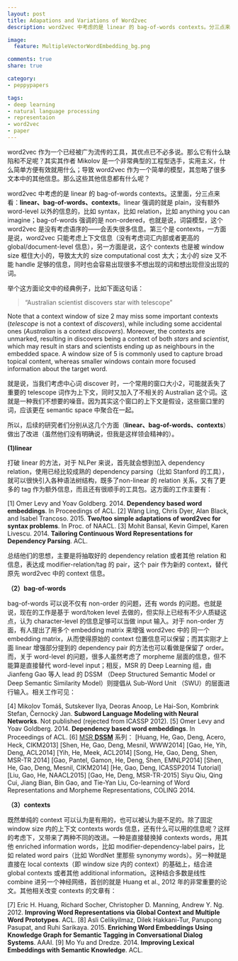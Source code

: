 ```yaml
---
layout: post
title: Adapations and Variations of Word2vec
description: word2vec 中考虑的是 linear 的 bag-of-words contexts。分三点来看：linear、bag-of-words、contexts。linear 强调的就是 plain，没有额外 word-level 以外的信息的，比如 syntax，比如 relation，比如 anything you can imagine；bag-of-words 强调的是 non-ordered，也就是说，词袋模型，这个 word2vec 是没有考虑语序的；第三个是 contexts，一方面是说，word2vec 只能考虑上下文信息（没有考虑词汇内部或者更高的 global/document-level 信息），另一方面是说，这个 contexts 也是被 window size 框住大小的，导致太大的 size computational cost 太大；太小的 size 又不能 handle 足够的信息，同时也会容易出现很多不想出现的词和想出现但没出现的词。

image:
  feature: MultipleVectorWordEmbedding_bg.png

comments: true
share: true

category:
- peppypapers

tags:
- deep learning
- natural language processing
- representaion
- word2vec
- paper
---
```


word2vec 作为一个已经被广为流传的工具，其优点已不必多说。那么它有什么缺陷和不足呢？其实其作者 Mikolov 是一个非常典型的工程型选手，实用主义，什么简单方便有效就用什么；导致 word2vec 作为一个简单的模型，其忽略了很多文本中的其他信息。那么这些其他信息都有什么呢？

word2vec 中考虑的是 linear 的 bag-of-words contexts。这里面，分三点来看：**linear、bag-of-words、contexts**。linear 强调的就是 plain，没有额外 word-level 以外的信息的，比如 syntax，比如 relation，比如 anything you can imagine；bag-of-words 强调的是 non-ordered，也就是说，词袋模型，这个 word2vec 是没有考虑语序的——会丢失很多信息。第三个是 contexts，一方面是说，word2vec 只能考虑上下文信息（没有考虑词汇内部或者更高的 global/document-level 信息），另一方面是说，这个 contexts 也是被 window size 框住大小的，导致太大的 size computational cost 太大；太小的 size 又不能 handle 足够的信息，同时也会容易出现很多不想出现的词和想出现但没出现的词。

举个这方面论文中的经典例子，比如下面这句话：

> “Australian scientist discovers star with telescope”  

Note that a context window of size 2 may miss some important contexts (*telescope* is not a context of *discovers*), while including some accidental ones (*Australian* is a context *discovers*). Moreover, the contexts are unmarked, resulting in discovers being a context of both *stars* and *scientist*, which may result in stars and scientists ending up as neighbours in the embedded space. A window size of 5 is commonly used to capture broad topical content, whereas smaller windows contain more focused information about the target word. 

就是说，当我们考虑中心词 discover 时，一个常用的窗口大小2，可能就丢失了重要的 telescope 词作为上下文，同时又加入了不相关的 Australian 这个词。这就是一种我们不想要的噪音。因为其实这个窗口的上下文是假设，这些窗口里的词，应该更在 semantic space 中聚合在一起。

所以，后续的研究者们分别从这几个方面（**linear、bag-of-words、contexts**）做出了改进（虽然他们没有明确说，但我是这样领会精神的）。


**(1)linear**

打破 linear 的方法，对于 NLPer 来说，首先就会想到加入 dependency relation，使用已经比较成熟的 dependency parsing（比如 Stanford 的工具），就可以很快引入各种语法树结构，既多了non-linear 的 relation 关系，又有了更多的 tag 作为额外信息，而且还有很顺手的工具包。这方面的工作主要有：

[1] Omer Levy and Yoav Goldberg. 2014. **Dependency based word embeddings**. In Proceedings of ACL.
[2] Wang Ling, Chris Dyer, Alan Black, and Isabel Trancoso. 2015. **Two/too simple adaptations of word2vec for syntax problems**. In Proc. of NAACL.
[3] Mohit Bansal, Kevin Gimpel, Karen Livescu. 2014. **Tailoring Continuous Word Representations for Dependency Parsing**. ACL.

总结他们的思想，主要是将抽取好的 dependency relation 或者其他 relation 和 信息，表达成 modifier-relation/tag 的 pair，这个 pair 作为新的 context，替代原先 word2vec 中的 context 信息。



**（2）bag-of-words**

bag-of-words 可以说不仅有 non-order 的问题，还有 words 的问题。也就是说，现在的工作是基于 word/token level 去做的，但实际上已经有不少人质疑这点，认为 character-level 的信息足够可以当做 input 输入。对于 non-order 方面，有人提出了用多个 embedding matrix 来增强 word2vec 中的 同一个 embedding matrix，从而使得原始的 context 位置信息可以保留；而其实刚才上面 linear 增强部分提到的 dependency pair 的方法也可以看做是保留了 order。而，关于 word-level 的问题，很多人虽然考虑了 morpheme 层面的信息，但不能算是直接替代 word-level input；相反，MSR 的 Deep Learning 组，由 Jianfeng Gao 等人 lead 的 DSSM （Deep Structured Semantic Model or Deep Semantic Similarity Model）则提倡从 Sub-Word Unit （SWU）的层面进行输入。相关工作可见：

[4] Mikolov Tomáš, Sutskever Ilya, Deoras Anoop, Le Hai-Son, Kombrink Stefan, Černocký Jan. **Subword Language Modeling with Neural Networks**. Not published (rejected from ICASSP 2012).
[5] Omer Levy and Yoav Goldberg. 2014. **Dependency based word embeddings**. In Proceedings of ACL.
[6] [MSR **DSSM**](http://research.microsoft.com/en-us/projects/dssm/) 系列：
[Huang, He, Gao, Deng, Acero, Heck, CIKM2013] 
[Shen, He, Gao, Deng, Mesnil, WWW2014] 
[Gao, He, Yih, Deng, ACL2014] 
[Yih, He, Meek, ACL2014] 
[Song, He, Gao, Deng, Shen, MSR-TR 2014] 
[Gao, Pantel, Gamon, He, Deng, Shen, EMNLP2014] 
[Shen, He, Gao, Deng, Mesnil, CIKM2014] 
[He, Gao, Deng, ICASSP2014 Tutorial] 
[Liu, Gao, He, NAACL2015] [Gao, He, Deng, MSR-TR-2015]
Siyu Qiu, Qing Cui, Jiang Bian, Bin Gao, and Tie-Yan Liu, Co-learning of Word Representations and Morpheme Representations, COLING 2014.



**（3）contexts** 

既然单纯的 context 可以认为是有用的，也可以被认为是不足的。除了固定 window size 内的上下文 contexts words 信息，还有什么可以用的信息呢？这样的考虑下，又带来了两种不同的改进。一种是直接替换掉 contexts words，用其他 enriched information words，比如 modifier-dependency-label pairs，比如 related word pairs（比如 WordNet 里那些 synonymy words）。另一种就是直接在 local contexts（即 window size 内的 context）的基础上，结合进 global contexts 或者其他 additional information。这种结合多数是线性 combine 进另一个神经网络，首创的就是 Huang et al., 2012 年的非常重要的论文。其他相关改变 contexts 的文章有：

[7] Eric H. Huang, Richard Socher, Christopher D. Manning, Andrew Y. Ng. 2012. **Improving Word Representations via Global Context and Multiple Word Prototypes**. ACL.
[8] Asli Celikyilmaz, Dilek Hakkani-Tur, Panupong Pasupat, and Ruhi Sarikaya. 2015.  **Enriching Word Embeddings Using Knowledge Graph for Semantic Tagging in Conversational Dialog Systems**. AAAI.
[9] Mo Yu and Dredze. 2014. **Improving Lexical Embeddings with Semantic Knowledge**. ACL.


